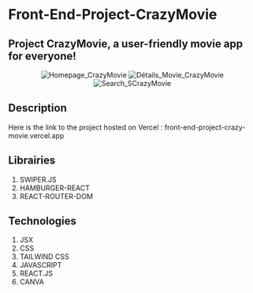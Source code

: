 # Front-End-Project-CrazyMovie
## Project CrazyMovie, a user-friendly movie app for everyone!
<div align="center">
  <img src="https://github.com/GMKRAKEN23/Front-end-Project-CrazyMovie/assets/149949090/7c0bd02f-7dd3-4bfa-9530-e1f77facb1d6" alt="Homepage_CrazyMovie";">
  <img src="https://github.com/GMKRAKEN23/Front-end-Project-CrazyMovie/assets/149949090/bddb5958-6736-41db-9b05-0d58dcc2ee61" alt="Détails_Movie_CrazyMovie";">
  <img src="https://github.com/GMKRAKEN23/Front-end-Project-CrazyMovie/assets/149949090/d20a54a9-84bb-4f56-8e99-d0938ca244e8" alt="Search_SCrazyMovie">
</div>

## Description 
Here is the link to the project hosted on Vercel : front-end-project-crazy-movie.vercel.app

## Librairies 
1. SWIPER.JS  
2. HAMBURGER-REACT
3. REACT-ROUTER-DOM

## Technologies
1. JSX
2. CSS
3. TAILWIND CSS
4. JAVASCRIPT 
5. REACT.JS
6. CANVA
